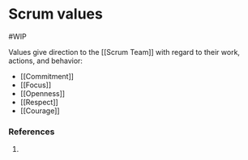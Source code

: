 # Scrum values
#WIP 

Values give direction to the [[Scrum Team]] with regard to their work, actions, and behavior:

- [[Commitment]]
- [[Focus]]
- [[Openness]]
- [[Respect]]
- [[Courage]]

### References
1. 